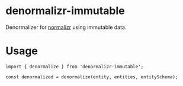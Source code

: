 # denormalizr-immutable
Denormalizer for [normalizr](https://github.com/gaearon/normalizr) using immutable data.
# Usage
```
import { denormalize } from 'denormalizr-immutable';

const denormalized = denormalize(entity, entities, entitySchema);
```
